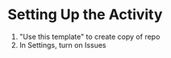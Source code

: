 # Setting Up the Activity
1. "Use this template" to create copy of repo
2. In Settings, turn on Issues
